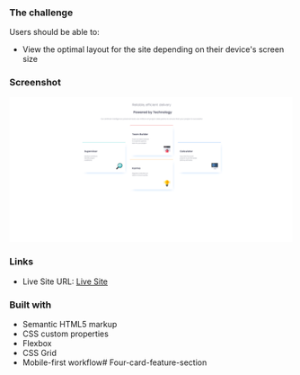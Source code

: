 ### The challenge

Users should be able to:

- View the optimal layout for the site depending on their device's screen size

### Screenshot

![](./Screenshot.png)

### Links

- Live Site URL: [Live Site](https://thignvs.github.io/Four-card-feature-section/)

### Built with

- Semantic HTML5 markup
- CSS custom properties
- Flexbox
- CSS Grid
- Mobile-first workflow# Four-card-feature-section
